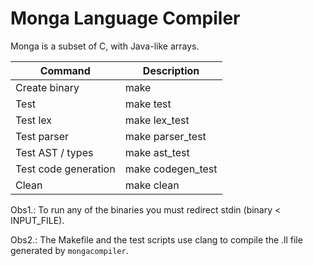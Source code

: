 # Monga Language Compiler

Monga is a subset of C, with Java-like arrays.

| Command | Description |
| --- | --- |
| Create binary | make |
| Test | make test |
| Test lex | make lex_test |
| Test parser | make parser_test |
| Test AST / types | make ast_test |
| Test code generation | make codegen_test |
| Clean | make clean |


Obs1.: To run any of the binaries you must redirect stdin (binary < INPUT_FILE).

Obs2.: The Makefile and the test scripts use clang to compile the .ll file
generated by `mongacompiler`.
